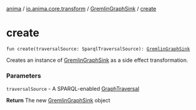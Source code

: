 [anima](../../index.md) / [io.anima.core.transform](../index.md) / [GremlinGraphSink](index.md) / [create](./create.md)

# create

`fun create(traversalSource: SparqlTraversalSource): `[`GremlinGraphSink`](index.md)

Creates an instance of [GremlinGraphSink](index.md) as a side effect transformation.

### Parameters

`traversalSource` - A SPARQL-enabled [GraphTraversal](#)

**Return**
The new [GremlinGraphSink](index.md) object


